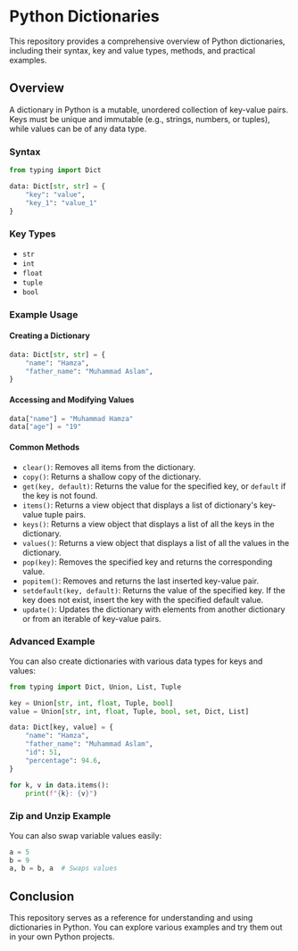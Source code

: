 # Python Dictionaries

This repository provides a comprehensive overview of Python dictionaries, including their syntax, key and value types, methods, and practical examples.

## Overview

A dictionary in Python is a mutable, unordered collection of key-value pairs. Keys must be unique and immutable (e.g., strings, numbers, or tuples), while values can be of any data type.

### Syntax

```python
from typing import Dict

data: Dict[str, str] = {
    "key": "value",
    "key_1": "value_1"
}
```

### Key Types

- `str`
- `int`
- `float`
- `tuple`
- `bool`

### Example Usage

#### Creating a Dictionary

```python
data: Dict[str, str] = {
    "name": "Hamza",
    "father_name": "Muhammad Aslam",
}
```

#### Accessing and Modifying Values

```python
data["name"] = "Muhammad Hamza"
data["age"] = "19"
```

#### Common Methods

- `clear()`: Removes all items from the dictionary.
- `copy()`: Returns a shallow copy of the dictionary.
- `get(key, default)`: Returns the value for the specified key, or `default` if the key is not found.
- `items()`: Returns a view object that displays a list of dictionary's key-value tuple pairs.
- `keys()`: Returns a view object that displays a list of all the keys in the dictionary.
- `values()`: Returns a view object that displays a list of all the values in the dictionary.
- `pop(key)`: Removes the specified key and returns the corresponding value.
- `popitem()`: Removes and returns the last inserted key-value pair.
- `setdefault(key, default)`: Returns the value of the specified key. If the key does not exist, insert the key with the specified default value.
- `update()`: Updates the dictionary with elements from another dictionary or from an iterable of key-value pairs.

### Advanced Example

You can also create dictionaries with various data types for keys and values:

```python
from typing import Dict, Union, List, Tuple

key = Union[str, int, float, Tuple, bool]
value = Union[str, int, float, Tuple, bool, set, Dict, List]

data: Dict[key, value] = {
    "name": "Hamza",
    "father_name": "Muhammad Aslam",
    "id": 51,
    "percentage": 94.6,
}

for k, v in data.items():
    print(f"{k}: {v}")
```

### Zip and Unzip Example

You can also swap variable values easily:

```python
a = 5
b = 9
a, b = b, a  # Swaps values
```

## Conclusion

This repository serves as a reference for understanding and using dictionaries in Python. You can explore various examples and try them out in your own Python projects.